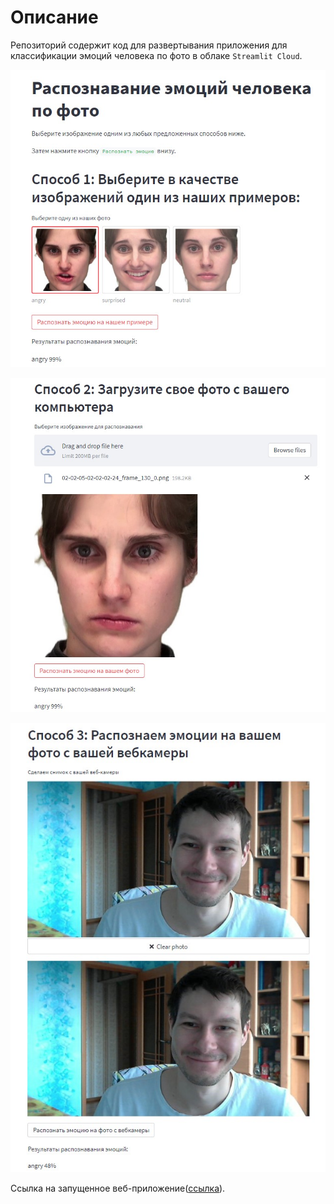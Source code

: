 # Описание

Репозиторий содержит код для развертывания приложения для классификации эмоций человека по фото в облаке `Streamlit Cloud`.

![Распознавание_эмоций_на_фото_примере](repo_pics/Распознавание_эмоций_на_фото_примере.jpg)

![Распознавание_эмоций_на_фото_с_вашего_пк](repo_pics/Распознавание_эмоций_на_фото_с_вашего_пк.jpg)

![Распознавание_эмоций_с_веб_камеры](repo_pics/Распознавание_эмоций_с_веб_камеры.jpg)


Ссылка на запущенное веб-приложение([ссылка](https://medphisiker-emotion-streamlit-app-streamlit-start-n8kbdm.streamlit.app/)).

